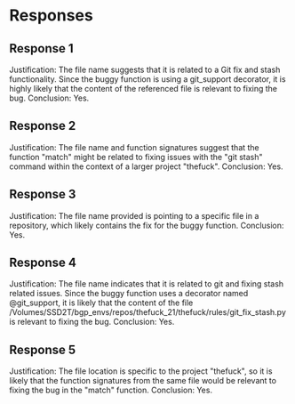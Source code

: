 # Responses
## Response 1
Justification: The file name suggests that it is related to a Git fix and stash functionality. Since the buggy function is using a git_support decorator, it is highly likely that the content of the referenced file is relevant to fixing the bug. 
Conclusion: Yes.

## Response 2
Justification: The file name and function signatures suggest that the function "match" might be related to fixing issues with the "git stash" command within the context of a larger project "thefuck".
Conclusion: Yes.

## Response 3
Justification: The file name provided is pointing to a specific file in a repository, which likely contains the fix for the buggy function.
Conclusion: Yes.

## Response 4
Justification: The file name indicates that it is related to git and fixing stash related issues. Since the buggy function uses a decorator named @git_support, it is likely that the content of the file /Volumes/SSD2T/bgp_envs/repos/thefuck_21/thefuck/rules/git_fix_stash.py is relevant to fixing the bug.
Conclusion: Yes.

## Response 5
Justification: The file location is specific to the project "thefuck", so it is likely that the function signatures from the same file would be relevant to fixing the bug in the "match" function.
Conclusion: Yes.

